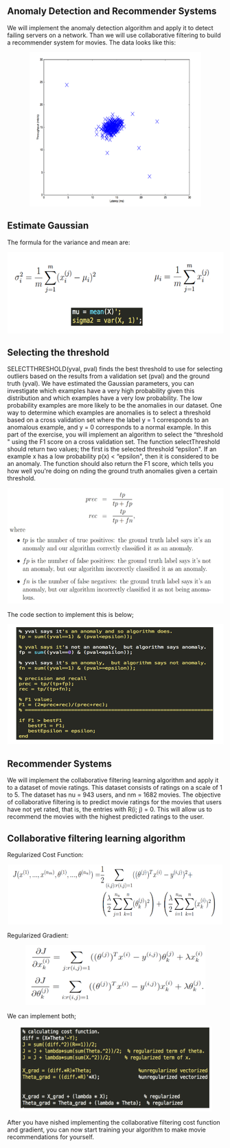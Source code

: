 ## Anomaly Detection and Recommender Systems

We will implement the anomaly detection algorithm and apply it to detect failing servers on a network.
Than we will use collaborative filtering to build a recommender system for movies.
The data looks like this:


<p align="center">
    <img src="https://github.com/yilmazvolkan/CourseraML/blob/master/Weeks/Week8/Res/1.png" width="400" height="360">
</p>


## Estimate Gaussian


The formula for the variance and mean are:

			
<p align="center">
    <img src="https://github.com/yilmazvolkan/CourseraML/blob/master/Weeks/Week8/Res/2.png" width="580" height="190">
</p>


## Selecting the threshold


SELECTTHRESHOLD(yval, pval) finds the best threshold to use for selecting outliers based on the results from a validation set (pval) and the ground truth (yval).
We have estimated the Gaussian parameters, you can investigate which examples have a very high probability given this distribution and which examples have a very low probability. The low probability examples are more likely to be the anomalies in our dataset.
One way to determine which examples are anomalies is to select a threshold based on a cross validation set where the label y = 1 corresponds to an anomalous example, and y = 0 corresponds to a normal example. In this part of the exercise, you will implement an algorithm to select the “threshold " using the F1 score on a cross validation set.
The function selectThreshold should return two values; the first is the selected threshold “epsilon". If an example x has a low probability p(x) < “epsilon", then it is considered to be an anomaly. The function should also return the F1 score, which tells you how well you're doing on nding the ground truth anomalies given a certain threshold.


<p align="center">
    <img src="https://github.com/yilmazvolkan/CourseraML/blob/master/Weeks/Week8/Res/3.png" width="600" height="270">
</p>


The code section to implement this is below;


<p align="center">
    <img src="https://github.com/yilmazvolkan/CourseraML/blob/master/Weeks/Week8/Res/4.png" width="570" height="280">
</p>


## Recommender Systems


We will implement the collaborative filtering learning algorithm and apply it to a dataset of movie ratings. This dataset consists of ratings on a scale of 1 to 5. The dataset has nu = 943 users, and nm = 1682 movies.
The objective of collaborative filtering is to predict movie ratings for the movies that users have not yet rated, that is, the entries with R(i; j) = 0. This will allow us to recommend the movies with the highest predicted ratings to the user.

## Collaborative filtering learning algorithm


Regularized Cost Function:


<p align="center">
    <img src="https://github.com/yilmazvolkan/CourseraML/blob/master/Weeks/Week8/Res/5.png" width="500" height="140">
</p>


Regularized Gradient:


<p align="center">
    <img src="https://github.com/yilmazvolkan/CourseraML/blob/master/Weeks/Week8/Res/7.png" width="420" height="140">
</p>


We can implement both;


<p align="center">
    <img src="https://github.com/yilmazvolkan/CourseraML/blob/master/Weeks/Week8/Res/8.png" width="450" height="200">
</p>


After you have nished implementing the collaborative filtering cost function and gradient, you can now start training your algorithm to make movie recommendations for yourself.
